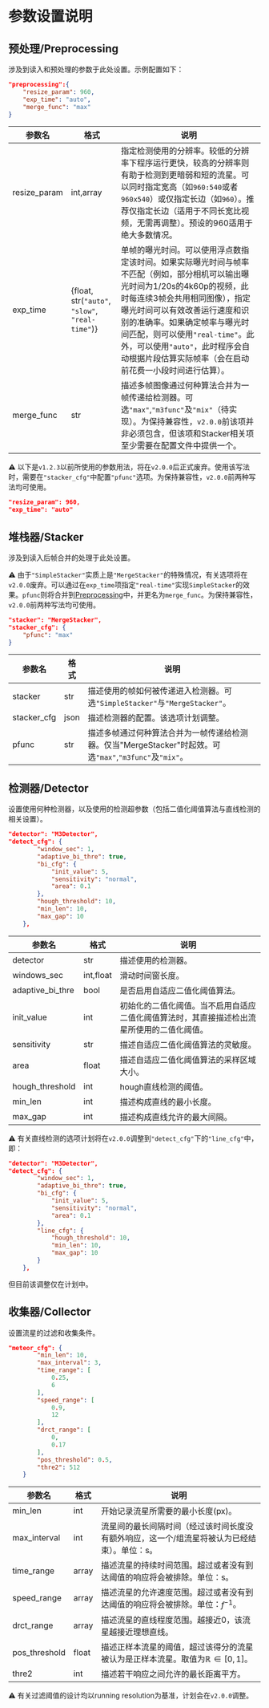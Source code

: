 # 参数设置说明

## 预处理/Preprocessing

涉及到读入和预处理的参数于此处设置。示例配置如下：

```json
"preprocessing":{
    "resize_param": 960,
    "exp_time": "auto",
    "merge_func": "max"
}
```

|参数名|格式|说明|
|------|---|---|
|resize_param| int,array|指定检测使用的分辨率。较低的分辨率下程序运行更快，较高的分辨率则有助于检测到更暗弱和短的流星。可以同时指定宽高（如`960:540`或者`960x540`）或仅指定长边（如`960`）。推荐仅指定长边（适用于不同长宽比视频，无需再调整）。预设的960适用于绝大多数情况。|
|exp_time|{float, str(`"auto"`, `"slow"`, `"real-time"`)}|单帧的曝光时间。可以使用浮点数指定该时间。如果实际曝光时间与帧率不匹配（例如，部分相机可以输出曝光时间为1/20s的4k60p的视频，此时每连续3帧会共用相同图像），指定曝光时间可以有效改善运行速度和识别的准确率。如果确定帧率与曝光时间匹配，则可以使用`"real-time"`。此外，可以使用`"auto"`，此时程序会自动根据片段估算实际帧率（会在启动前花费一小段时间进行估算）。|
|merge_func|str|描述多帧图像通过何种算法合并为一帧传递给检测器。可选`"max"`,`"m3func"`及`"mix"`（待实现）。为保持兼容性，`v2.0.0`前该项并非必须包含，但该项和Stacker相关项至少需要在配置文件中提供一个。|


⚠️ 以下是`v1.2.3`以前所使用的参数用法，将在`v2.0.0`后正式废弃。使用该写法时，需要在`"stacker_cfg"`中配置`"pfunc"`选项。为保持兼容性，`v2.0.0`前两种写法均可使用。

```json
"resize_param": 960,
"exp_time": "auto"
```

## 堆栈器/Stacker

涉及到读入后帧合并的处理于此处设置。

⚠️ 由于`"SimpleStacker"`实质上是`"MergeStacker"`的特殊情况，有关选项将在`v2.0.0`废弃。可以通过在`exp_time`项指定`"real-time"`实现`SimpleStacker`的效果。`pfunc`则将合并到[Preprocessing](#预处理preprocessing)中，并更名为`merge_func`。为保持兼容性，`v2.0.0`前两种写法均可使用。


```json
"stacker": "MergeStacker",
"stacker_cfg": {
    "pfunc": "max"
}
```

|参数名|格式|说明|
|------|---|---|
|stacker|str|描述使用的帧如何被传递进入检测器。可选`"SimpleStacker"`与`"MergeStacker"`。|
|stacker_cfg|json|描述检测器的配置。该选项计划调整。|
|pfunc|str|描述多帧通过何种算法合并为一帧传递给检测器。仅当"MergeStacker"时起效。可选`"max"`,`"m3func"`及`"mix"`。|

## 检测器/Detector

设置使用何种检测器，以及使用的检测超参数（包括二值化阈值算法与直线检测的相关设置）。

```json
"detector": "M3Detector",
"detect_cfg": {
        "window_sec": 1,
        "adaptive_bi_thre": true,
        "bi_cfg": {
            "init_value": 5,
            "sensitivity": "normal",
            "area": 0.1
        },
        "hough_threshold": 10,
        "min_len": 10,
        "max_gap": 10
    },
```

|参数名|格式|说明|
|------|---|---|
|detector|str|描述使用的检测器。|
|windows_sec|int,float|滑动时间窗长度。|
|adaptive_bi_thre|bool|是否启用自适应二值化阈值算法。|
|init_value|int|初始化的二值化阈值。当不启用自适应二值化阈值算法时，其直接描述检出流星所使用的二值化阈值。|
|sensitivity|str|描述自适应二值化阈值算法的灵敏度。|
|area|float|描述自适应二值化阈值算法的采样区域大小。|
|hough_threshold|int|hough直线检测的阈值。|
|min_len|int|描述构成直线的最小长度。|
|max_gap|int|描述构成直线允许的最大间隔。|

⚠️ 有关直线检测的选项计划将在`v2.0.0`调整到`"detect_cfg"`下的`"line_cfg"`中，即：

```json
"detector": "M3Detector",
"detect_cfg": {
        "window_sec": 1,
        "adaptive_bi_thre": true,
        "bi_cfg": {
            "init_value": 5,
            "sensitivity": "normal",
            "area": 0.1
        },
        "line_cfg": {
            "hough_threshold": 10,
            "min_len": 10,
            "max_gap": 10
        }
    },
```

但目前该调整仅在计划中。
## 收集器/Collector

设置流星的过滤和收集条件。

```json
"meteor_cfg": {
        "min_len": 10,
        "max_interval": 3,
        "time_range": [
            0.25,
            6
        ],
        "speed_range": [
            0.9,
            12
        ],
        "drct_range": [
            0,
            0.17
        ],
        "pos_threshold": 0.5,
        "thre2": 512
    }
```

|参数名|格式|说明|
|------|---|---|
|min_len|int|开始记录流星所需要的最小长度(px)。|
|max_interval|int|流星间的最长间隔时间（经过该时间长度没有额外响应，这一个/组流星将被认为已经结束）。单位：s。|
|time_range|array|描述流星的持续时间范围。超过或者没有到达阈值的响应将会被排除。单位：s。|
|speed_range|array|描述流星的允许速度范围。超过或者没有到达阈值的响应将会被排除。单位：$f^{-1}$。|
|drct_range|array|描述流星的直线程度范围。越接近0，该流星越接近理想直线。|
|pos_threshold|float|描述正样本流星的阈值，超过该得分的流星被认为是正样本流星。取值为$\mathbb{R} \in [0,1]$。 |
|thre2|int|描述若干响应之间允许的最长距离平方。|

⚠️ 有关过滤阈值的设计均以running resolution为基准，计划会在`v2.0.0`调整。